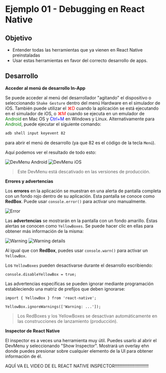 # Ejemplo 01 - Debugging en React Native

## Objetivo

- Entender todas las herramientas que ya vienen en React Native preinstaladas
- Usar estas herramientas en favor del correcto desarrollo de apps.

## Desarrollo

**Acceder al menú de desarrollo In-App**

Se puede acceder al menú del desarrollador "agitando" el dispositivo o seleccionando `Shake Gesture` dentro del menú Hardware en el simulador de iOS. También puede utilizar el <span style="color:red;">⌘D</span> cuando la aplicación se está ejecutando en el simulador de iOS, o <span style="color:red;">⌘M</span> cuando se ejecuta en un emulador de <span style="color:green;">Android</span> en Mac OS y <span style="color:blue;">Ctrl+M</span> en Windows y Linux. Alternativamente para <span style="color:green;">Android</span>, puede ejecutar el siguiente comando:

```bash
adb shell input keyevent 82
```

para abrir el menú de desarrollo (ya que 82 es el código de la tecla `Menú`).

Aquí podemos ver el resultado de todo esto:

![DevMenu Android](./assets/DevMenuAndroid.png)
![DevMenu iOS](./assets/DevMenuIos.png)

> Este DevMenu está descativado en las versiones de producción.

**Errores y advertencias**

Los **errores** en la aplicación se muestran en una alerta de pantalla completa con un fondo rojo dentro de su aplicación. Esta pantalla se conoce como **RedBox**. Puede usar `console.error()` para activar uno manualmente.

![Error](./assets/Error.png)

Las **advertencias** se mostrarán en la pantalla con un fondo amarillo. Éstas alertas se conocen como `YellowBoxes`. Se puede hacer clic en ellas para obtener más información de la misma:

![Warning](./assets/Warning.png)
![Warning details](./assets/WarningDetails.png)

Al igual que con **RedBox**, puedes usar `console.warn()` para activar un `YellowBox`.

Los `YellowBoxes` pueden desactivarse durante el desarrollo escribiendo:

```TSX
console.disableYellowBox = true;
```

Las advertencias específicas se pueden ignorar mediante programación estableciendo una matriz de prefijos que deben ignorarse:

```TSX
import { YellowBox } from 'react-native';

YellowBox.ignoreWarnings(['Warning: ...']);
```

> Los RedBoxes y los YellowBoxes se desactivan automáticamente en las construcciones de lanzamiento (producción).

**Inspector de React Native**

El inspector es a veces una herramienta muy útil. Puedes usarlo al abrir el DevMenu y seleccionando "Show Inspector". Mostrará un overlay ehn donde puedes presionar sobre cualquier elemento de la UI para obtener información de él. 

AQUÍ VA EL VIDEO DE EL REACT NATIVE INSPECTOR!!!!!!!!!!!!!!!!!!!!!!!!!!!

